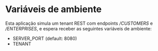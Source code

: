 # Variáveis de ambiente
Esta aplicação simula um tenant REST com endpoints _/CUSTOMERS_ e _/ENTERPRISES_, e espera receber as seguintes variáveis de ambiente:
- SERVER_PORT (default: 8080)
- TENANT
